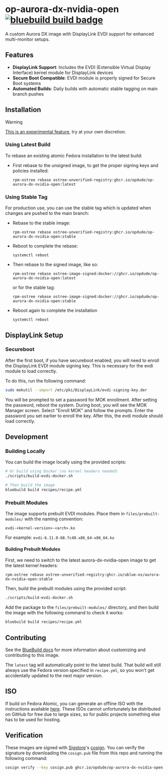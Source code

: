 # op-aurora-dx-nvidia-open &nbsp; [![bluebuild build badge](https://github.com/opdude/op-aurora-dx-nvidia-open/actions/workflows/build.yml/badge.svg)](https://github.com/opdude/op-aurora-dx-nvidia-open/actions/workflows/build.yml)

A custom Aurora DX image with DisplayLink EVDI support for enhanced multi-monitor setups.

## Features

- **DisplayLink Support**: Includes the EVDI (Extensible Virtual Display Interface) kernel module for DisplayLink devices
- **Secure Boot Compatible**: EVDI module is properly signed for Secure Boot systems
- **Automated Builds**: Daily builds with automatic stable tagging on main branch pushes

## Installation

> [!WARNING]  
> [This is an experimental feature](https://www.fedoraproject.org/wiki/Changes/OstreeNativeContainerStable), try at your own discretion.

### Using Latest Build
To rebase an existing atomic Fedora installation to the latest build:

- First rebase to the unsigned image, to get the proper signing keys and policies installed:
  ```
  rpm-ostree rebase ostree-unverified-registry:ghcr.io/opdude/op-aurora-dx-nvidia-open:latest
  ```

### Using Stable Tag
For production use, you can use the stable tag which is updated when changes are pushed to the main branch:

- Rebase to the stable image:
  ```
  rpm-ostree rebase ostree-unverified-registry:ghcr.io/opdude/op-aurora-dx-nvidia-open:stable
  ```

- Reboot to complete the rebase:
  ```
  systemctl reboot
  ```
- Then rebase to the signed image, like so:
  ```
  rpm-ostree rebase ostree-image-signed:docker://ghcr.io/opdude/op-aurora-dx-nvidia-open:latest
  ```
  or for the stable tag:
  ```
  rpm-ostree rebase ostree-image-signed:docker://ghcr.io/opdude/op-aurora-dx-nvidia-open:stable
  ```
- Reboot again to complete the installation
  ```
  systemctl reboot
  ```

## DisplayLink Setup

### Secureboot

After the first boot, if you have secureboot enabled, you will need to enroll the DisplayLink EVDI module signing key. This is necessary for the evdi module to load correctly.

To do this, run the following command:

```bash
sudo mokutil --import /etc/pki/DisplayLink/evdi-signing-key.der
```

You will be prompted to set a password for MOK enrollment. After setting the password, reboot the system. During boot, you will see the MOK Manager screen. Select "Enroll MOK" and follow the prompts. Enter the password you set earlier to enroll the key. After this, the evdi module should load correctly.

## Development

### Building Locally

You can build the image locally using the provided scripts:

```bash
# Or build using Docker (no kernel headers needed)
./scripts/build-evdi-docker.sh

# Then build the image
bluebuild build recipes/recipe.yml
```

### Prebuilt Modules

The image supports prebuilt EVDI modules. Place them in `files/prebuilt-modules/` with the naming convention:
```
evdi-<kernel-version>-<arch>.ko
```

For example: `evdi-6.11.0-68.fc40.x86_64-x86_64.ko`

#### Building Prebuilt Modules

First, we need to switch to the latest aurora-dx-nvidia-open image to get the latest kernel headers:

```
rpm-ostree rebase ostree-unverified-registry:ghcr.io/ublue-os/aurora-dx-nvidia-open:stable
```

Then, build the prebuilt modules using the provided script:

```bash
./scripts/build-evdi-docker.sh
```

Add the package to the `files/prebuilt-modules/` directory, and then build the image with the following command to check it works:

```bash
bluebuild build recipes/recipe.yml
```

## Contributing

See the [BlueBuild docs](https://blue-build.org/how-to/setup/) for more information about customizing and contributing to this image.


The `latest` tag will automatically point to the latest build. That build will still always use the Fedora version specified in `recipe.yml`, so you won't get accidentally updated to the next major version.

## ISO

If build on Fedora Atomic, you can generate an offline ISO with the instructions available [here](https://blue-build.org/learn/universal-blue/#fresh-install-from-an-iso). These ISOs cannot unfortunately be distributed on GitHub for free due to large sizes, so for public projects something else has to be used for hosting.

## Verification

These images are signed with [Sigstore](https://www.sigstore.dev/)'s [cosign](https://github.com/sigstore/cosign). You can verify the signature by downloading the `cosign.pub` file from this repo and running the following command:

```bash
cosign verify --key cosign.pub ghcr.io/opdude/op-aurora-dx-nvidia-open
```
